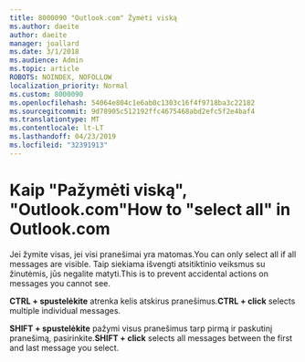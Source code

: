 ```yaml
---
title: 8000090 "Outlook.com" Žymėti viską
ms.author: daeite
author: daeite
manager: joallard
ms.date: 3/1/2018
ms.audience: Admin
ms.topic: article
ROBOTS: NOINDEX, NOFOLLOW
localization_priority: Normal
ms.custom: 8000090
ms.openlocfilehash: 54064e804c1e6ab0c1303c16f4f9718ba3c22182
ms.sourcegitcommit: 9d78905c512192ffc4675468abd2efc5f2e4baf4
ms.translationtype: MT
ms.contentlocale: lt-LT
ms.lasthandoff: 04/23/2019
ms.locfileid: "32391913"
---
```

# <a name="how-to-select-all-in-outlookcom"></a><span data-ttu-id="33a8e-102">Kaip "Pažymėti viską", "Outlook.com"</span><span class="sxs-lookup"><span data-stu-id="33a8e-102">How to "select all" in Outlook.com</span></span>

<span data-ttu-id="33a8e-103">Jei žymite visas, jei visi pranešimai yra matomas.</span><span class="sxs-lookup"><span data-stu-id="33a8e-103">You can only select all if all messages are visible.</span></span> <span data-ttu-id="33a8e-104">Taip siekiama išvengti atsitiktinio veiksmus su žinutėmis, jūs negalite matyti.</span><span class="sxs-lookup"><span data-stu-id="33a8e-104">This is to prevent accidental actions on messages you cannot see.</span></span>

<span data-ttu-id="33a8e-105">**CTRL + spustelėkite** atrenka kelis atskirus pranešimus.</span><span class="sxs-lookup"><span data-stu-id="33a8e-105">**CTRL + click** selects multiple individual messages.</span></span>

<span data-ttu-id="33a8e-106">**SHIFT + spustelėkite** pažymi visus pranešimus tarp pirmą ir paskutinį pranešimą, pasirinkite.</span><span class="sxs-lookup"><span data-stu-id="33a8e-106">**SHIFT + click** selects all messages between the first and last message you select.</span></span>